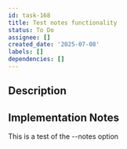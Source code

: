 ```yaml
---
id: task-168
title: Test notes functionality
status: To Do
assignee: []
created_date: '2025-07-08'
labels: []
dependencies: []
---
```


## Description

## Implementation Notes

This is a test of the --notes option
